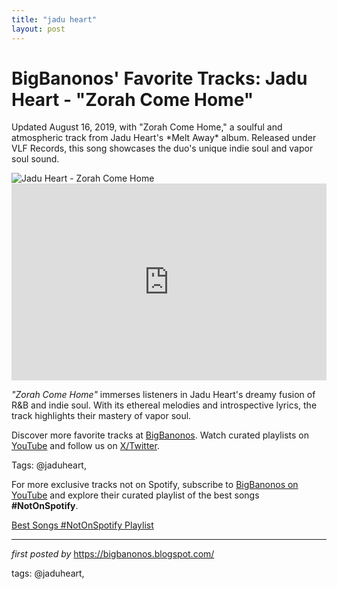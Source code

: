 ```yaml
---
title: "jadu heart"
layout: post
---
```

<!-- Post Title -->
<h1 >BigBanonos' Favorite Tracks: Jadu Heart - "Zorah Come Home"</h1> <!-- Introductory Text -->
<p >Updated August 16, 2019, with "Zorah Come Home," a soulful and atmospheric track from Jadu Heart's *Melt Away* album. Released under VLF Records, this song showcases the duo's unique indie soul and vapor soul sound.</p> <!-- Featured Image -->
<div > <img src="https://www.nme.com/wp-content/uploads/2020/08/JaduHeart2000x1270-1-696x442.jpg" alt="Jadu Heart - Zorah Come Home" />
</div> <!-- YouTube Video Embed -->
<div > <iframe width="100%" height="315" src="https://www.youtube.com/embed/5q7ay8n4qIk" title="Zorah Come Home" frameborder="0" allow="accelerometer; autoplay; encrypted-media; gyroscope; picture-in-picture; web-share" referrerpolicy="strict-origin-when-cross-origin" allowfullscreen></iframe>
</div> <!-- Song Information -->
<div > <p><em>"Zorah Come Home"</em> immerses listeners in Jadu Heart's dreamy fusion of R&B and indie soul. With its ethereal melodies and introspective lyrics, the track highlights their mastery of vapor soul.</p>
</div> <!-- Footer Links -->
<div > <p>Discover more favorite tracks at <a href="https://bigbanonos.blogspot.com/" target="_blank">BigBanonos</a>. Watch curated playlists on <a href="https://www.youtube.com/@BigBanonos" target="_blank">YouTube</a> and follow us on <a href="https://x.com/bigbanonos" target="_blank">X/Twitter</a>.</p>
</div> <!-- Tags -->
<p >Tags: @jaduheart,</p>


<!--Subscribe and Playlist Links-->
<div>
    <p>For more exclusive tracks not on Spotify, subscribe to <a href="https://www.youtube.com/@BigBanonos" target="_blank">BigBanonos on YouTube</a> and explore their curated playlist of the best songs <strong>#NotOnSpotify</strong>.</p>
    <p><a href="https://www.youtube.com/playlist?list=PLtuNtuTatqI0kFahUCbtbfenC_ET5O_tr" target="_blank">Best Songs #NotOnSpotify Playlist<br /></a></p></div>

<hr />

<p><em>first posted by</em> <a href="https://bigbanonos.blogspot.com/" rel="noopener" target="_new">https://bigbanonos.blogspot.com/</a></p>

<p>tags: @jaduheart,</p>
